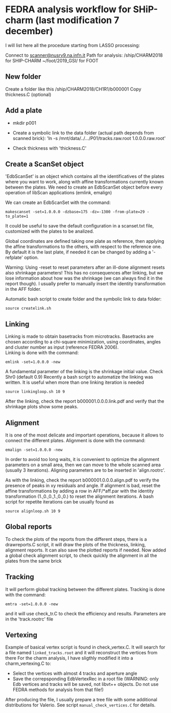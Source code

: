 # FEDRA analysis workflow for SHiP-charm (last modification 7 december)

I will list here all the procedure starting from LASSO processing:

Connect to scanner@nusrv9.na.infn.it
Path for analysis: 
/ship/CHARM2018 for SHIP-CHARM 
~/foot/2019_GSI/ for FOOT

## New folder
Create a folder like this /ship/CHARM2018/CH1R1/b000001
Copy thickness.C (optional)

## Add a plate
* mkdir p001

* Create a symbolic link to the data folder (actual path depends from scanned brick):
'ln -s /mnt/data/../.../P01/tracks.raw.root 1.0.0.0.raw.root'

* Check thickness with 'thickness.C'

## Create a ScanSet object
'EdbScanSet' is an object which contains all the identificatives of the plates where you want to work, along with affine transformations currently known between the plates. We need to create an EdbScanSet object before every operation of libScan applications (emlink, emalign)  

We can create an EdbScanSet with the command:  

`makescanset -set=1.0.0.0 -dzbase=175 -dz=-1300 -from-plate=29 -to_plate=1`  

It could be useful to save the default configuration in a scanset.txt file, customized with the plates to be analized.  

Global coordinates are defined taking one plate as reference, then applying the affine transformations to the others, with respect to the reference one. By default it is the last plate, if needed it can be changed by adding a '-refplate' option.

Warning: Using -reset to reset parameters after an ill-done alignment resets also shrinkage parameters! This has no consequences after linking, but we lose information about how was the shrinkage (we can always find it in the report though). I usually prefer to manually insert the identity transformation in the AFF folder. 

Automatic bash script to create folder and the symbolic link to data folder:

`source createlink.sh`

## Linking
Linking is made to obtain basetracks from microtracks. Basetracks are chosen according to a chi-square minimization, using coordinates, angles and cluster number as input (reference FEDRA 2006).  
Linking is done with the command:

`emlink -set=1.0.0.0 -new`

A fundamental parameter of the linking is the shrinkage initial value. Check Shr0 (default 0.9)
Recently a bash script to automatize the linking was written. It is useful when more than one linking iteration is needed

`source linkingloop.sh 10 9`

After the linking, check the report b000001.0.0.0.link.pdf and verify that the shrinkage plots show some peaks.  

## Alignment

It is one of the most delicate and important operations, because it allows to connect the different plates. Alignment is done with the command:  

`emalign -set=1.0.0.0 -new`

In order to avoid too long waits, it is convenient to optimize the alignment parameters on a small area, then we can move to the whole scanned area (usually 3 iterations). Aligning parameters are to be inserted in 'align.rootrc'.    

As with the linking, check the report b000001.0.0.0.align.pdf to verify the presence of peaks in xy residuals and angle. If alignment is bad, reset the affine transformations by adding a row in AFF/*aff.par with the identity transformation (1.,0.,0.,1.,0.,0.) to reset the alignment iterations.
A bash script for repetite iterations can be usually found as

`source alignloop.sh 10 9`

## Global reports
To check the plots of the reports from the different steps, there is a drawreports.C script, it will draw the plots of the thickness, linking, alignment reports. It can also save the plotted reports if needed.
Now added a global check alignment script, to check quickly the alignment in all the plates from the same brick

## Tracking

It will perform global tracking between the different plates. Tracking is done with the command:

`emtra -set=1.0.0.0 -new`

and it will use check_tr.C to check the efficiency and results. Parameters are in the 'track.rootrc' file

## Vertexing

Example of basical vertex script is found in check_vertex.C. It will search for a file named `linked_tracks.root` and it will reconstruct the vertices from there
For the charm analysis, I have sligthly modified it into a charm_vertexing.C to:

* Select the vertices with almost 4 tracks and aperture angle
* Save the correpsponding EdbVertexRec in a root file (WARNING: only Edb vertices and tracks will be saved, not libvt++ objects. Do not use FEDRA methods for analysis from that file!)

After producing the file, I usually prepare a tree file with some additional distributions for Valerio. See script `manual_check_vertices.C` for details.




